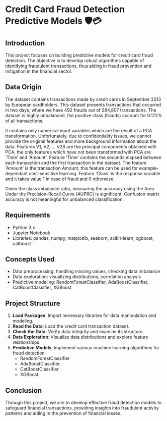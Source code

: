 # Credit Card Fraud Detection Predictive Models 🛡️💳

## Introduction
This project focuses on building predictive models for credit card fraud detection. The objective is to develop robust algorithms capable of identifying fraudulent transactions, thus aiding in fraud prevention and mitigation in the financial sector.

## Data Origin
The dataset contains transactions made by credit cards in September 2013 by European cardholders.
This dataset presents transactions that occurred in two days, where we have 492 frauds out of 284,807 transactions. The dataset is highly unbalanced, the positive class (frauds) account for 0.172% of all transactions.

It contains only numerical input variables which are the result of a PCA transformation. Unfortunately, due to confidentiality issues, we cannot provide the original features and more background information about the data. Features V1, V2, … V28 are the principal components obtained with PCA, the only features which have not been transformed with PCA are 'Time' and 'Amount'. Feature 'Time' contains the seconds elapsed between each transaction and the first transaction in the dataset. The feature 'Amount' is the transaction Amount, this feature can be used for example-dependant cost-sensitive learning. Feature 'Class' is the response variable and it takes value 1 in case of fraud and 0 otherwise.

Given the class imbalance ratio, measuring the accuracy using the Area Under the Precision-Recall Curve (AUPRC) is significant. Confusion matrix accuracy is not meaningful for unbalanced classification.

## Requirements
- Python 3.x
- Jupyter Notebook
- Libraries: pandas, numpy, matplotlib, seaborn, scikit-learn, xgboost, catboost

## Concepts Used
- Data preprocessing: handling missing values, checking data imbalance
- Data exploration: visualizing distributions, correlation analysis
- Predictive modeling: RandomForestClassifier, AdaBoostClassifier, CatBoostClassifier, XGBoost

## Project Structure
1. **Load Packages**: Import necessary libraries for data manipulation and modeling.
2. **Read the Data**: Load the credit card transaction dataset.
3. **Check the Data**: Verify data integrity and examine its structure.
4. **Data Exploration**: Visualize data distributions and explore feature relationships.
5. **Predictive Models**: Implement various machine learning algorithms for fraud detection.
    - RandomForestClassifier
    - AdaBoostClassifier
    - CatBoostClassifier
    - XGBoost


## Conclusion
Through this project, we aim to develop effective fraud detection models to safeguard financial transactions, providing insights into fraudulent activity patterns and aiding in the prevention of financial losses.
